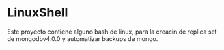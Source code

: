 # LinuxShell

Este proyecto contiene alguno bash de linux, para la creacin de replica set de mongodbv4.0.0 y automatizar backups de mongo.
